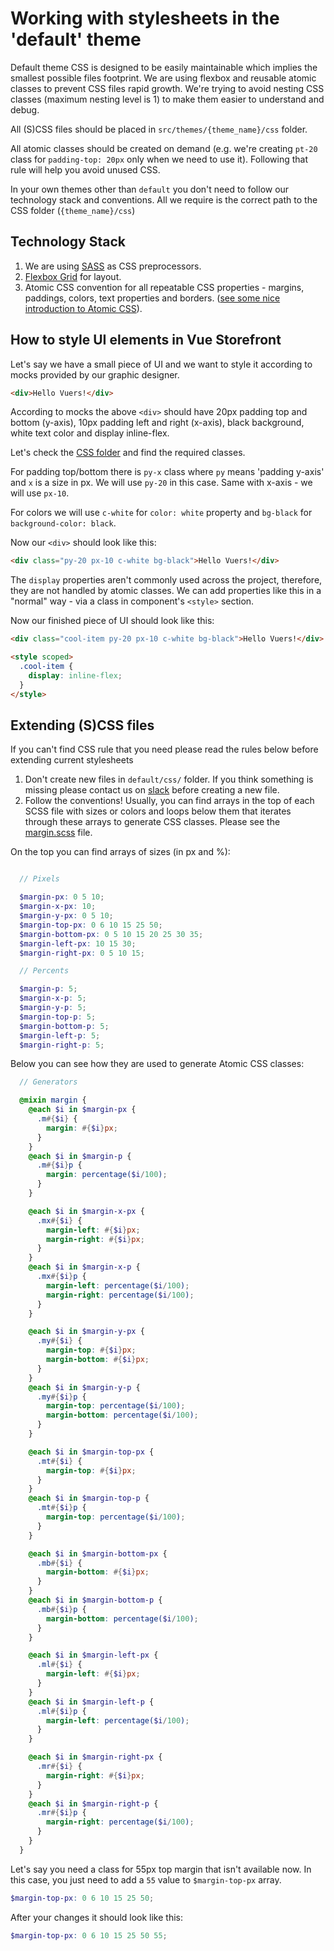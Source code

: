 # Working with stylesheets in the 'default' theme

Default theme CSS is designed to be easily maintainable which implies the smallest possible files footprint. We are using flexbox and reusable atomic classes to prevent CSS files rapid growth. We're trying to avoid nesting CSS classes (maximum nesting level is 1) to make them easier to understand and debug.

All (S)CSS files should be placed in `src/themes/{theme_name}/css` folder.

All atomic classes should be created on demand (e.g. we're creating `pt-20` class for `padding-top: 20px` only when we need to use it). Following that rule will help you avoid unused CSS.

In your own themes other than `default` you don't need to follow our technology stack and conventions. All we require is the correct path to the CSS folder (`{theme_name}/css`)

## Technology Stack

1. We are using [SASS](http://sass-lang.com/) as CSS preprocessors.
2. [Flexbox Grid](http://flexboxgrid.com/) for layout.
3. Atomic CSS convention for all repeatable CSS properties - margins, paddings, colors, text properties and borders. ([see some nice introduction to Atomic CSS](https://www.lucidchart.com/techblog/2014/01/31/atomic-css-tool-set/)).

## How to style UI elements in Vue Storefront

Let's say we have a small piece of UI and we want to style it according to mocks provided by our graphic designer.

```html
<div>Hello Vuers!</div>
```

According to mocks the above `<div>` should have 20px padding top and bottom (y-axis), 10px padding left and right (x-axis), black background, white text color and display inline-flex.

Let's check the [CSS folder](https://github.com/DivanteLtd/vue-storefront/tree/master/src/themes/default/css) and find the required classes.

For padding top/bottom there is `py-x` class where `py` means 'padding y-axis' and `x` is a size in px. We will use `py-20` in this case. Same with x-axis - we will use `px-10`.

For colors we will use `c-white` for `color: white` property and `bg-black` for `background-color: black`.

Now our `<div>` should look like this:

```html
<div class="py-20 px-10 c-white bg-black">Hello Vuers!</div>
```

The `display` properties aren't commonly used across the project, therefore, they are not handled by atomic classes. We can add properties like this in a "normal" way - via a class in component's `<style>` section.

Now our finished piece of UI should look like this:

```html
<div class="cool-item py-20 px-10 c-white bg-black">Hello Vuers!</div>
```

```html
<style scoped>
  .cool-item {
    display: inline-flex;
  }
</style>
```

## Extending (S)CSS files

If you can't find CSS rule that you need please read the rules below before extending current stylesheets

1. Don't create new files in `default/css/` folder. If you think something is missing please contact us on [slack](http://vuestorefront.slack.com) before creating a new file.
2. Follow the conventions! Usually, you can find arrays in the top of each SCSS file with sizes or colors and loops below them that iterates through these arrays to generate CSS classes. Please see the [margin.scss](https://github.com/DivanteLtd/vue-storefront/blob/master/src/themes/default/css/margin.scss) file.

On the top you can find arrays of sizes (in px and %):

```SCSS

  // Pixels

  $margin-px: 0 5 10;
  $margin-x-px: 10;
  $margin-y-px: 0 5 10;
  $margin-top-px: 0 6 10 15 25 50;
  $margin-bottom-px: 0 5 10 15 20 25 30 35;
  $margin-left-px: 10 15 30;
  $margin-right-px: 0 5 10 15;

  // Percents

  $margin-p: 5;
  $margin-x-p: 5;
  $margin-y-p: 5;
  $margin-top-p: 5;
  $margin-bottom-p: 5;
  $margin-left-p: 5;
  $margin-right-p: 5;
```

Below you can see how they are used to generate Atomic CSS classes:

```SCSS
  // Generators

  @mixin margin {
    @each $i in $margin-px {
      .m#{$i} {
        margin: #{$i}px;
      }
    }
    @each $i in $margin-p {
      .m#{$i}p {
        margin: percentage($i/100);
      }
    }

    @each $i in $margin-x-px {
      .mx#{$i} {
        margin-left: #{$i}px;
        margin-right: #{$i}px;
      }
    }
    @each $i in $margin-x-p {
      .mx#{$i}p {
        margin-left: percentage($i/100);
        margin-right: percentage($i/100);
      }
    }

    @each $i in $margin-y-px {
      .my#{$i} {
        margin-top: #{$i}px;
        margin-bottom: #{$i}px;
      }
    }
    @each $i in $margin-y-p {
      .my#{$i}p {
        margin-top: percentage($i/100);
        margin-bottom: percentage($i/100);
      }
    }

    @each $i in $margin-top-px {
      .mt#{$i} {
        margin-top: #{$i}px;
      }
    }
    @each $i in $margin-top-p {
      .mt#{$i}p {
        margin-top: percentage($i/100);
      }
    }

    @each $i in $margin-bottom-px {
      .mb#{$i} {
        margin-bottom: #{$i}px;
      }
    }
    @each $i in $margin-bottom-p {
      .mb#{$i}p {
        margin-bottom: percentage($i/100);
      }
    }

    @each $i in $margin-left-px {
      .ml#{$i} {
        margin-left: #{$i}px;
      }
    }
    @each $i in $margin-left-p {
      .ml#{$i}p {
        margin-left: percentage($i/100);
      }
    }

    @each $i in $margin-right-px {
      .mr#{$i} {
        margin-right: #{$i}px;
      }
    }
    @each $i in $margin-right-p {
      .mr#{$i}p {
        margin-right: percentage($i/100);
      }
    }
  }
```

Let's say you need a class for 55px top margin that isn't available now. In this case, you just need to add a `55` value to `$margin-top-px` array.

```SCSS
$margin-top-px: 0 6 10 15 25 50;
```

After your changes it should look like this:

```SCSS
$margin-top-px: 0 6 10 15 25 50 55;
```
